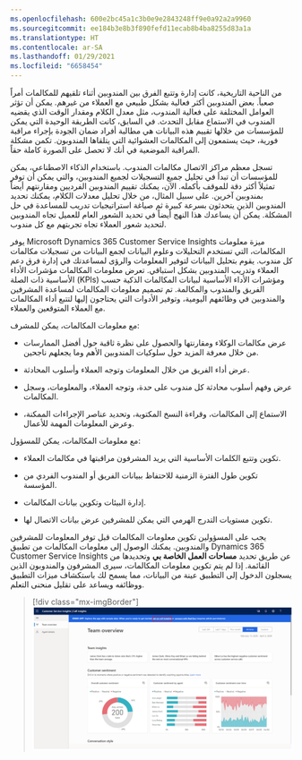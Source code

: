 ```yaml
---
ms.openlocfilehash: 600e2bc45a1c3b0e9e2843248ff9e0a92a2a9960
ms.sourcegitcommit: ee184b3e8b3f890fefd11ecab8b4ba8255d83a1a
ms.translationtype: HT
ms.contentlocale: ar-SA
ms.lasthandoff: 01/29/2021
ms.locfileid: "6658454"
---
```

من الناحية التاريخية، كانت إدارة وتتبع الفرق بين المندوبين أثناء تلقيهم للمكالمات أمراً صعباً. بعض المندوبين أكثر فعالية بشكل طبيعي مع العملاء من غيرهم. يمكن أن تؤثر العوامل المختلفة على فعالية المندوب، مثل معدل الكلام ومقدار الوقت الذي يقضيه المندوب في الاستماع مقابل التحدث. في السابق، كانت الطريقة الوحيدة التي يمكن للمؤسسات من خلالها تقييم هذه البيانات هي مطالبة أفراد ضمان الجودة بإجراء مراقبة فورية، حيث يستمعون إلى المكالمات العشوائية التي يتلقاها المندوبون. تكمن مشكلة المراقبة الموضعية في أنك لا تحصل على الصورة كاملة حقاً.

تسجل معظم مراكز الاتصال مكالمات المندوب. باستخدام الذكاء الاصطناعي، يمكن للمؤسسات أن تبدأ في تحليل جميع التسجيلات لجميع المندوبين، والتي يمكن أن توفر تمثيلاً أكثر دقة للموقف بأكمله. الآن، يمكنك تقييم المندوبين الفرديين ومقارنتهم أيضاً بمندوبين آخرين. على سبيل المثال، من خلال تحليل معدلات الكلام، يمكنك تحديد المندوبين الذين يتحدثون بسرعة كبيرة ثم صياغة استراتيجيات تدريب للمساعدة في حل المشكلة. يمكن أن يساعدك هذا النهج أيضاً في تحديد الشعور العام للعميل تجاه المندوبين لتحديد شعور العملاء تجاه تجربتهم مع كل مندوب.

يوفر Microsoft Dynamics 365 Customer Service Insights ميزة معلومات المكالمات، التي تستخدم التحليلات وعلوم البيانات لجمع البيانات من تسجيلات مكالمات كل مندوب. يقوم بتحليل البيانات لتوفير المعلومات والرؤى لمساعدتك في إدارة فرق دعم العملاء وتدريب المندوبين بشكل استباقي. تعرض معلومات المكالمات مؤشرات الأداء الأساسية ذات الصلة (KPIs) ومؤشرات الأداء الأساسية لبيانات المكالمات الذكية حسب الفريق والمندوب والمكالمة. تم تصميم معلومات المكالمات لمساعدة المشرفين والمندوبين في وظائفهم اليومية، وتوفير الأدوات التي يحتاجون إليها لتتبع أداء المكالمات مع العملاء المتوقعين والعملاء.

مع معلومات المكالمات، يمكن للمشرف:

-   عرض مكالمات الوكلاء ومقارنتها والحصول على نظرة ثاقبة حول أفضل الممارسات من خلال معرفة المزيد حول سلوكيات المندوبين الأهم وما يجعلهم ناجحين.

-   عرض أداء الفريق من خلال المعلومات وتوجه العملاء وأسلوب المحادثة.

-   عرض وفهم أسلوب محادثة كل مندوب على حدة، وتوجه العملاء، والمعلومات، وسجل المكالمات.

-   الاستماع إلى المكالمات، وقراءة النسخ المكتوبة، وتحديد عناصر الإجراءات الممكنة، وعرض المعلومات المهمة للأعمال.

مع معلومات المكالمات، يمكن للمسؤول:

-   تكوين وتتبع الكلمات الأساسية التي يريد المشرفون مراقبتها في مكالمات العملاء.

-   تكوين طول الفترة الزمنية للاحتفاظ ببيانات الفريق أو المندوب الفردي من المؤسسة.

-   إدارة البيئات وتكوين بيانات المكالمات.

-   تكوين مستويات التدرج الهرمي التي يمكن للمشرفين عرض بيانات الاتصال لها.

يجب على المسؤولين تكوين معلومات المكالمات قبل توفر المعلومات للمشرفين والمندوبين. يمكنك الوصول إلى معلومات المكالمات من تطبيق Dynamics 365 Customer Service Insights عن طريق تحديد **مساحات العمل الخاصة بي** وتحديدها من القائمة. إذا لم يتم تكوين معلومات المكالمات، سيرى المشرفون والمندوبون الذين يسجلون الدخول إلى التطبيق عينة من البيانات، مما يسمح لك باستكشاف ميزات التطبيق ووظائفه ويساعد على تقليل منحنى التعلم.

> [!div class="mx-imgBorder"]
> [![لقطة شاشة لشاشة نظرة عامة على الفريق مع معلومات الفريق وتفاصيل توجه العملاء.](../media/1-1-ssm.png)](../media/1-1-ssm.png#lightbox)
